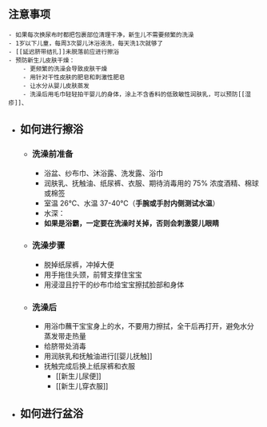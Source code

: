 ## 注意事项
	- 如果每次换尿布时都把包裹部位清理干净，新生儿不需要频繁的洗澡
	- 1岁以下儿童，每周3次婴儿沐浴液洗，每天洗1次就够了
	- [[延迟脐带结扎]]未脱落前应进行擦浴
	- 预防新生儿皮肤干燥：
		- 更频繁的洗澡会导致皮肤干燥
		- 用针对干性皮肤的肥皂和刺激性肥皂
		- 让水分从婴儿皮肤蒸发
		- 洗澡后用毛巾轻轻拍干婴儿的身体，涂上不含香料的低致敏性润肤乳，可以预防[[湿疹]]、
- ## 如何进行擦浴
	- ### 洗澡前准备
		- 浴盆、纱布巾、沐浴露、洗发露、浴巾
		- 润肤乳、抚触油、纸尿裤、衣服、期待消毒用的 75% 浓度酒精、棉球或棉签
		- 室温 26℃、水温 37-40℃（**手腕或手肘内侧测试水温**）
		- 水深：
		- **如果是浴霸，一定要在洗澡时关掉，否则会刺激婴儿眼睛**
	- ### 洗澡步骤
		- 脱掉纸尿裤，冲掉大便
		- 用手拖住头颈，前臂支撑住宝宝
		- 用浸湿且拧干的纱布巾给宝宝擦拭脸部和身体
	- ### 洗澡后
		- 用浴巾蘸干宝宝身上的水，不要用力擦拭，全干后再打开，避免水分蒸发带走热量
		- 给脐带处消毒
		- 用润肤乳和抚触油进行[[婴儿抚触]]
		- 抚触完成后换上纸尿裤和衣服
			- [[新生儿尿便]]
			- [[新生儿穿衣服]]
- ## 如何进行盆浴